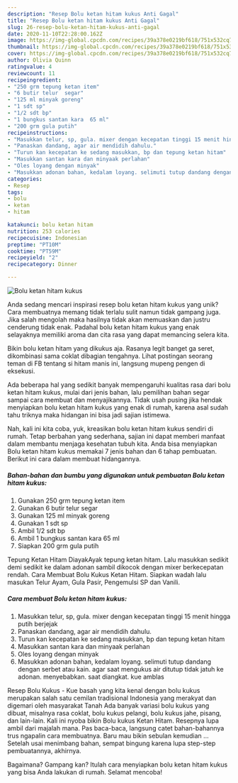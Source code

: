 ```yaml
---
description: "Resep Bolu ketan hitam kukus Anti Gagal"
title: "Resep Bolu ketan hitam kukus Anti Gagal"
slug: 26-resep-bolu-ketan-hitam-kukus-anti-gagal
date: 2020-11-10T22:28:00.162Z
image: https://img-global.cpcdn.com/recipes/39a378e0219bf618/751x532cq70/bolu-ketan-hitam-kukus-foto-resep-utama.jpg
thumbnail: https://img-global.cpcdn.com/recipes/39a378e0219bf618/751x532cq70/bolu-ketan-hitam-kukus-foto-resep-utama.jpg
cover: https://img-global.cpcdn.com/recipes/39a378e0219bf618/751x532cq70/bolu-ketan-hitam-kukus-foto-resep-utama.jpg
author: Olivia Quinn
ratingvalue: 4
reviewcount: 11
recipeingredient:
- "250 grm tepung ketan item"
- "6 butir telur  segar"
- "125 ml minyak goreng"
- "1 sdt sp"
- "1/2 sdt bp"
- "1 bungkus santan kara  65 ml"
- "200 grm gula putih"
recipeinstructions:
- "Masukkan telur, sp, gula. mixer dengan kecepatan tinggi 15 menit hingga putih berjejak"
- "Panaskan dandang, agar air mendidih dahulu."
- "Turun kan kecepatan ke sedang masukkan, bp dan tepung ketan hitam"
- "Masukkan santan kara dan minyaak perlahan"
- "Oles loyang dengan minyak"
- "Masukkan adonan bahan, kedalam loyang. selimuti tutup dandang dengan serbet atau kain. agar saat mengukus air ditutup tidak jatuh ke adonan. menyebabkan. saat diangkat. kue amblas"
categories:
- Resep
tags:
- bolu
- ketan
- hitam

katakunci: bolu ketan hitam 
nutrition: 253 calories
recipecuisine: Indonesian
preptime: "PT10M"
cooktime: "PT59M"
recipeyield: "2"
recipecategory: Dinner

---
```



![Bolu ketan hitam kukus](https://img-global.cpcdn.com/recipes/39a378e0219bf618/751x532cq70/bolu-ketan-hitam-kukus-foto-resep-utama.jpg)

Anda sedang mencari inspirasi resep bolu ketan hitam kukus yang unik? Cara membuatnya memang tidak terlalu sulit namun tidak gampang juga. Jika salah mengolah maka hasilnya tidak akan memuaskan dan justru cenderung tidak enak. Padahal bolu ketan hitam kukus yang enak selayaknya memiliki aroma dan cita rasa yang dapat memancing selera kita.

Bikin bolu ketan hitam yang dikukus aja. Rasanya legit banget ga seret, dikombinasi sama coklat dibagian tengahnya. Lihat postingan seorang teman di FB tentang si hitam manis ini, langsung mupeng pengen di eksekusi.

Ada beberapa hal yang sedikit banyak mempengaruhi kualitas rasa dari bolu ketan hitam kukus, mulai dari jenis bahan, lalu pemilihan bahan segar sampai cara membuat dan menyajikannya. Tidak usah pusing jika hendak menyiapkan bolu ketan hitam kukus yang enak di rumah, karena asal sudah tahu triknya maka hidangan ini bisa jadi sajian istimewa.


Nah, kali ini kita coba, yuk, kreasikan bolu ketan hitam kukus sendiri di rumah. Tetap berbahan yang sederhana, sajian ini dapat memberi manfaat dalam membantu menjaga kesehatan tubuh kita. Anda bisa menyiapkan Bolu ketan hitam kukus memakai 7 jenis bahan dan 6 tahap pembuatan. Berikut ini cara dalam membuat hidangannya.

<!--inarticleads1-->

##### Bahan-bahan dan bumbu yang digunakan untuk pembuatan Bolu ketan hitam kukus:

1. Gunakan 250 grm tepung ketan item
1. Gunakan 6 butir telur  segar
1. Gunakan 125 ml minyak goreng
1. Gunakan 1 sdt sp
1. Ambil 1/2 sdt bp
1. Ambil 1 bungkus santan kara  65 ml
1. Siapkan 200 grm gula putih


Tepung Ketan Hitam DiayakAyak tepung ketan hitam. Lalu masukkan sedikit demi sedikit ke dalam adonan sambil dikocok dengan mixer berkecepatan rendah. Cara Membuat Bolu Kukus Ketan Hitam. Siapkan wadah lalu masukan Telur Ayam, Gula Pasir, Pengemulsi SP dan Vanili. 

<!--inarticleads2-->

##### Cara membuat Bolu ketan hitam kukus:

1. Masukkan telur, sp, gula. mixer dengan kecepatan tinggi 15 menit hingga putih berjejak
1. Panaskan dandang, agar air mendidih dahulu.
1. Turun kan kecepatan ke sedang masukkan, bp dan tepung ketan hitam
1. Masukkan santan kara dan minyaak perlahan
1. Oles loyang dengan minyak
1. Masukkan adonan bahan, kedalam loyang. selimuti tutup dandang dengan serbet atau kain. agar saat mengukus air ditutup tidak jatuh ke adonan. menyebabkan. saat diangkat. kue amblas


Resep Bolu Kukus - Kue basah yang kita kenal dengan bolu kukus merupakan salah satu cemilan tradisional Indonesia yang merakyat dan digemari oleh masyarakat Tanah Ada banyak variasi bolu kukus yang dibuat, misalnya rasa coklat, bolu kukus pelangi, bolu kukus jahe, pisang, dan lain-lain. Kali ini nyoba bikin Bolu kukus Ketan Hitam. Resepnya lupa ambil dari majalah mana. Pas baca-baca, langsung catet bahan-bahannya trus ngapalin cara membuatnya. Baru mau bikin sebulan kemudian … Setelah usai menimbang bahan, sempat bingung karena lupa step-step pembuatannya, akhirnya. 

Bagaimana? Gampang kan? Itulah cara menyiapkan bolu ketan hitam kukus yang bisa Anda lakukan di rumah. Selamat mencoba!
